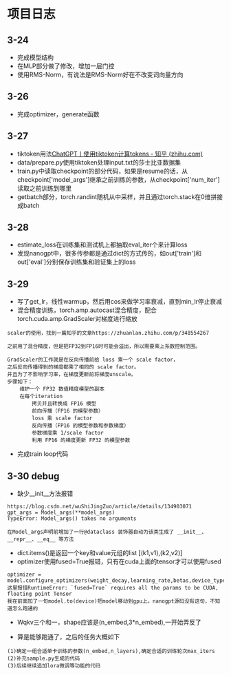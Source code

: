# 项目日志

## 3-24

- 完成模型结构
- 在MLP部分做了修改，增加一层门控
- 使用RMS-Norm，有说法是RMS-Norm好在不改变词向量方向

## 3-26

- 完成optimizer，generate函数

## 3-27

- tiktoken用法[ChatGPT丨使用tiktoken计算tokens - 知乎 (zhihu.com)](https://zhuanlan.zhihu.com/p/629776230)
- data/prepare.py使用tiktoken处理input.txt的莎士比亚数据集
- train.py中读取checkpoint的部分代码，如果是resume的话，从checkpoint['model_args']继承之前训练的参数，从checkpoint['num_iter']读取之前训练到哪里
- getbatch部分，torch.randint随机从中采样，并且通过torch.stack在0维拼接成batch

## 3-28

- estimate_loss在训练集和测试机上都抽取eval_iter个来计算loss
- 发现nanogpt中，很多传参都是通过dict的方式传的，如out['train']和out['eval']分别保存训练集和验证集上的loss

## 3-29

- 写了get_lr，线性warmup，然后用cos来做学习率衰减，直到min_lr停止衰减
- 混合精度训练，torch.amp.autocast混合精度，配合torch.cuda.amp.GradScaler对梯度进行缩放
```
scaler的使用，找到一篇知乎的文章https://zhuanlan.zhihu.com/p/348554267
        
之前用了混合精度，但是把FP32到FP16时可能会溢出，所以需要乘上系数控制范围。

GradScaler的工作就是在反向传播前给 loss 乘一个 scale factor，
之后反向传播得到的梯度都乘了相同的 scale factor。
并且为了不影响学习率，在梯度更新前将梯度unscale。
步骤如下：
    维护一个 FP32 数值精度模型的副本
    在每个iteration
        拷贝并且转换成 FP16 模型
        前向传播（FP16 的模型参数）
        loss 乘 scale factor
        反向传播（FP16 的模型参数和参数梯度）
        参数梯度乘 1/scale factor
        利用 FP16 的梯度更新 FP32 的模型参数
```
- 完成train loop代码


## 3-30 debug
- 缺少__init__方法报错
```
https://blog.csdn.net/wuShiJingZuo/article/details/134903071
gpt_args = Model_args(**model_args)
TypeError: Model_args() takes no arguments

在Model_args声明前增加了一行@dataclass 装饰器自动为该类生成了 __init__、__repr__、__eq__ 等方法
```
- dict.items()是返回一个key和value元组的list [(k1,v1),(k2,v2)]
- optimizer使用fused=True报错，只有在cuda上面的tensor才可以使用fused
```
optimizer = model.configure_optimizers(weight_decay,learning_rate,betas,device_type)
这里报错RuntimeError: `fused=True` requires all the params to be CUDA, floating point Tensor
我在前面加了一句model.to(device)把model移动到gpu上。nanogpt源码没有这句，不知道怎么跑通的
```
- Wqkv三个和一，shape应该是(n_embed,3*n_embed),一开始弄反了

- 算是能够跑通了，之后的任务大概如下
```
(1)确定一组合适单卡训练的参数(n_embed,n_layers),确定合适的训练轮次max_iters
(2)补充sample.py生成的代码
(3)后续继续追加lora微调等功能的代码
```
